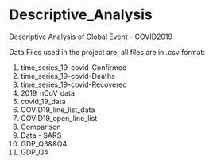 # Descriptive_Analysis
Descriptive Analysis of Global Event - COVID2019

Data Files used in the project are, all files are in .csv format:
1. time_series_19-covid-Confirmed
2. time_series_19-covid-Deaths
3. time_series_19-covid-Recovered
4. 2019_nCoV_data
5. covid_19_data
6. COVID19_line_list_data
7. COVID19_open_line_list
8. Comparison
9. Data - SARS
10. GDP_Q3&&Q4
11. GDP_Q4


